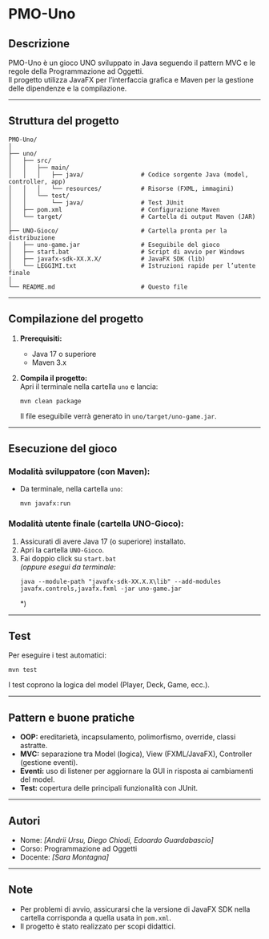 # PMO-Uno 

## Descrizione

PMO-Uno è un gioco UNO sviluppato in Java seguendo il pattern MVC e le regole della Programmazione ad Oggetti.  
Il progetto utilizza JavaFX per l’interfaccia grafica e Maven per la gestione delle dipendenze e la compilazione.

---

## Struttura del progetto

```
PMO-Uno/
│
├── uno/
│   ├── src/
│   │   ├── main/
│   │   │   ├── java/                # Codice sorgente Java (model, controller, app)
│   │   │   └── resources/           # Risorse (FXML, immagini)
│   │   └── test/
│   │       └── java/                # Test JUnit
│   ├── pom.xml                      # Configurazione Maven
│   └── target/                      # Cartella di output Maven (JAR)
│
├── UNO-Gioco/                       # Cartella pronta per la distribuzione
│   ├── uno-game.jar                 # Eseguibile del gioco
│   ├── start.bat                    # Script di avvio per Windows
│   ├── javafx-sdk-XX.X.X/           # JavaFX SDK (lib)
│   └── LEGGIMI.txt                  # Istruzioni rapide per l’utente finale
│
└── README.md                        # Questo file
```

---

## Compilazione del progetto

1. **Prerequisiti:**  
   - Java 17 o superiore  
   - Maven 3.x

2. **Compila il progetto:**  
   Apri il terminale nella cartella `uno` e lancia:
   ```
   mvn clean package
   ```
   Il file eseguibile verrà generato in `uno/target/uno-game.jar`.

---

## Esecuzione del gioco

### **Modalità sviluppatore (con Maven):**
- Da terminale, nella cartella `uno`:
  ```
  mvn javafx:run
  ```

### **Modalità utente finale (cartella UNO-Gioco):**
1. Assicurati di avere Java 17 (o superiore) installato.
2. Apri la cartella `UNO-Gioco`.
3. Fai doppio click su `start.bat`  
   *(oppure esegui da terminale:*
   ```
   java --module-path "javafx-sdk-XX.X.X\lib" --add-modules javafx.controls,javafx.fxml -jar uno-game.jar
   ```
   *)

---

## Test

Per eseguire i test automatici:
```
mvn test
```
I test coprono la logica del model (Player, Deck, Game, ecc.).

---

## Pattern e buone pratiche

- **OOP:** ereditarietà, incapsulamento, polimorfismo, override, classi astratte.
- **MVC:** separazione tra Model (logica), View (FXML/JavaFX), Controller (gestione eventi).
- **Eventi:** uso di listener per aggiornare la GUI in risposta ai cambiamenti del model.
- **Test:** copertura delle principali funzionalità con JUnit.

---

## Autori

- Nome: *[Andrii Ursu, Diego Chiodi, Edoardo Guardabascio]*
- Corso: Programmazione ad Oggetti
- Docente: *[Sara Montagna]*

---

## Note

- Per problemi di avvio, assicurarsi che la versione di JavaFX SDK nella cartella corrisponda a quella usata in `pom.xml`.
- Il progetto è stato realizzato per scopi didattici.